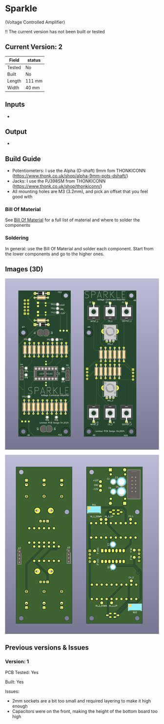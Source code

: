 # Sparkle
(Voltage Controlled Amplifier)

!! The current version has not been built or tested


## Current Version: 2

| Field  | status |
|--------|--------|
| Tested | No     |
| Built  | No     |
| Length | 111 mm |
| Width  | 40 mm  |


## Inputs

- 

## Output

- 


## Build Guide

- Potentiometers: I use the Alpha (D-shaft) 9mm fom THONKICONN (https://www.thonk.co.uk/shop/alpha-9mm-pots-dshaft/)
- Jacks: I use the PJ398SM from THONKICONN (https://www.thonk.co.uk/shop/thonkiconn/)
- All mounting holes are M3 (3.2mm), and pick an offset that you feel good with

### Bill Of Material

See [Bill Of Material](./kiCad/BOM.csv) for a full list of material and where to solder the components


### Soldering

In general: use the Bill Of Material and solder each component. Start from the lower components and go to the higher ones.


## Images (3D)

![Front Panel](./img/sparkle_3D_front.png)

![Back Panel](./img/sparkle_3D_back.png)



## Previous versions & Issues

### Version: 1
PCB Tested: Yes

Built: Yes

Issues:
- 2mm sockets are a bit too small and required layering to make it high enough
- Capacitors were on the front, making the height of the bottom board too high